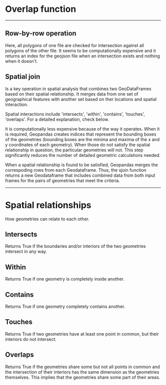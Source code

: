 # Overlap function

---

## Row-by-row operation
Here, all polygons of one file are checked for intersection against all polygons of the other file. It seems to be computationally expensive and it returns an index for the geojson file when an intersection exists and nothing when it doesn't.

## Spatial join
Is a key operation in spatial analysis that combines two GeoDataFrames based on their spatial relationship. It merges data from one set of geographical features with another set based on ther locations and spatial interaction.

Spatial interactions include 'intersects', 'within', 'contains', 'touches', 'overlaps'. For a detailed explanation, check below.

It is computationally less expensive because of the way it operates. When it is required, Geopandas creates indices that represent the bounding boxes of the geometries (bounding boxes are the minima and maxima of the x and y coordinates of each geometry). When those do not satisfy the spatial relationship in question, the particular geometries will not. This step significantly reduces the number of detailed geometric calculations needed.

When a spatial relationship is found to be satisfied, Geopandas merges the correspoding rows from each Geodataframe. Thus, the sjoin function returns a new Geodataframe that includes combined data from both input frames for the pairs of geometries that meet the criteria.

---

# Spatial relationships
How geometries can relate to each other.

## Intersects
Returns True if the boundaries and/or interiors of the two geometries intersect in any way.

## Within
Returns True if one geometry is completely inside another.

## Contains
Returns True if one geometry completely contains another.

## Touches
Returns True if two geometries have at least one point in common, but their interiors do not intersect.

## Overlaps
Returns True if the geometries share some but not all points in common and the intersection of their interiors has the same dimension as the geometries themselves. This implies that the geometries share some part of their areas.

